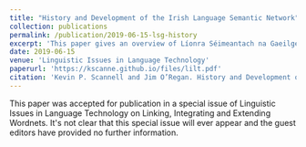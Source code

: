 ```yaml
---
title: "History and Development of the Irish Language Semantic Network"
collection: publications
permalink: /publication/2019-06-15-lsg-history
excerpt: 'This paper gives an overview of Líonra Séimeantach na Gaeilge, a semantic network for the Irish language.'
date: 2019-06-15
venue: 'Linguistic Issues in Language Technology'
paperurl: 'https://kscanne.github.io/files/lilt.pdf'
citation: 'Kevin P. Scannell and Jim O’Regan. History and Development of the Irish Language Semantic Network. To appear in <i>Linguistic Issues in Language Technology</i>.'
---
```


This paper was accepted for publication in a special issue of Linguistic Issues in Language Technology on Linking, Integrating and Extending Wordnets. It's not clear that this special issue will ever appear and the guest editors have provided no further information.
